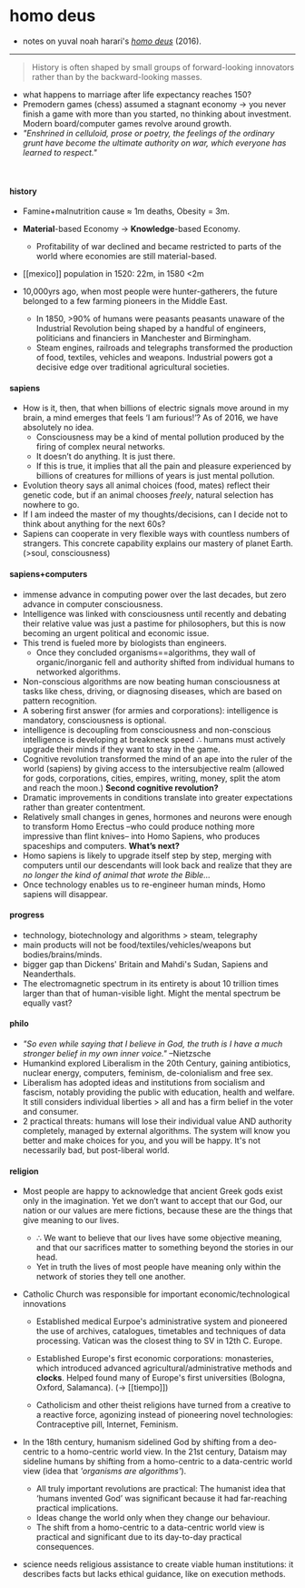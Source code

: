 # homo deus

- notes on yuval noah harari's *[homo deus](https://en.wikipedia.org/wiki/Homo_Deus:_A_Brief_History_of_Tomorrow)* (2016).


- ---

> History is often shaped by small groups of forward-looking innovators rather than by the backward-looking masses.

- what happens to marriage after life expectancy reaches 150?
- Premodern games (chess) assumed a stagnant economy → you never finish a game with more than you started, no thinking about investment. Modern board/computer games revolve around growth.
- *"Enshrined in celluloid, prose or poetry, the feelings of the ordinary grunt have become the ultimate authority on war, which everyone has learned to respect."*

⠀ ⠀ 

#### history
- Famine+malnutrition cause ≈ 1m deaths, Obesity = 3m.
- **Material**-based Economy → **Knowledge**-based Economy.
	- Profitability of war declined and became restricted to parts of the world where economies are still material-based.
- [[mexico]] population in 1520: 22m, in 1580 <2m

- 10,000yrs ago, when most people were hunter-gatherers, the future belonged to a few farming pioneers in the Middle East.
	- In 1850, >90% of humans were peasants peasants unaware of the Industrial Revolution being shaped by a handful of engineers, politicians and financiers in Manchester and Birmingham.
	- Steam engines, railroads and telegraphs transformed the production of food, textiles, vehicles and weapons. Industrial powers got a decisive edge over traditional agricultural societies.

#### sapiens
- How is it, then, that when billions of electric signals move around in my brain, a mind emerges that feels ‘I am furious!’? As of 2016, we have absolutely no idea.
	- Consciousness may be a kind of mental pollution produced by the firing of complex neural networks.
	- It doesn’t do anything. It is just there.
	- If this is true, it implies that all the pain and pleasure experienced by billions of creatures for millions of years is just mental pollution.
- Evolution theory says all animal choices (food, mates) reflect their genetic code, but if an animal chooses *freely*, natural selection has nowhere to go.
- If I am indeed the master of my thoughts/decisions, can I decide not to think about anything for the next 60s?
- Sapiens can cooperate in very flexible ways with countless numbers of strangers. This concrete capability explains our mastery of planet Earth. (>soul, consciousness)

#### sapiens+computers
- immense advance in computing power over the last decades, but zero advance in computer consciousness.
- Intelligence was linked with consciousness until recently and debating their relative value was just a pastime for philosophers, but this is now becoming an urgent political and economic issue.
- This trend is fueled more by biologists than engineers.
	- Once they concluded organisms==algorithms, they wall of organic/inorganic fell and authority shifted from individual humans to networked algorithms.
- Non-conscious algorithms are now beating human consciousness at tasks like chess, driving, or diagnosing diseases, which are based on pattern recognition.
- A sobering first answer (for armies and corporations): intelligence is mandatory, consciousness is optional.
- intelligence is decoupling from consciousness and non-conscious intelligence is developing at breakneck speed ∴ humans must actively upgrade their minds if they want to stay in the game.
- Cognitive revolution transformed the mind of an ape into the ruler of the world (sapiens) by giving access to the intersubjective realm (allowed for gods, corporations, cities, empires, writing, money, split the atom and reach the moon.) **Second cognitive revolution?**
- Dramatic improvements in conditions translate into greater expectations rather than greater contentment.
- Relatively small changes in genes, hormones and neurons were enough to transform Homo Erectus –who could produce nothing more impressive than flint knives– into Homo Sapiens, who produces spaceships and computers. **What’s next?**
- Homo sapiens is likely to upgrade itself step by step, merging with computers until our descendants will look back and realize that they are *no longer the kind of animal that wrote the Bible...*
- Once technology enables us to re-engineer human minds, Homo sapiens will disappear.

#### progress
- technology, biotechnology and algorithms > steam, telegraphy
- main products will not be food/textiles/vehicles/weapons but bodies/brains/minds.
- bigger gap than Dickens' Britain and Mahdi's Sudan, Sapiens and Neanderthals.
- The electromagnetic spectrum in its entirety is about 10 trillion times larger than that of human-visible light. Might the mental spectrum be equally vast?

#### philo
- *"So even while saying that I believe in God, the truth is I have a much stronger belief in my own inner voice."* –Nietzsche
- Humankind explored Liberalism in the 20th Century, gaining antibiotics, nuclear energy, computers, feminism, de-colonialism and free sex.
- Liberalism has adopted ideas and institutions from socialism and fascism, notably providing the public with education, health and welfare. It still considers individual liberties > all and has a firm belief in the voter and consumer.
- 2 practical threats: humans will lose their individual value AND authority completely, managed by external algorithms. The system will know you better and make choices for you, and you will be happy. It's not necessarily bad, but post-liberal world.

#### religion
- Most people are happy to acknowledge that ancient Greek gods exist only in the imagination. Yet we don’t want to accept that our God, our nation or our values are mere fictions, because these are the things that give meaning to our lives.
	- ∴ We want to believe that our lives have some objective meaning, and that our sacrifices matter to something beyond the stories in our head.
	- Yet in truth the lives of most people have meaning only within the network of stories they tell one another.

- Catholic Church was responsible for important economic/technological innovations
	- Established medical Eurpoe's administrative system and pioneered the use of archives, catalogues, timetables and techniques of data processing. Vatican was the closest thing to SV in 12th C. Europe.
	
	- Established Europe's first economic corporations: monasteries, which introduced advanced agricultural/administrative methods and **clocks**. Helped found many of Europe's first universities (Bologna, Oxford, Salamanca). (→ [[tiempo]])
	
	- Catholicism and other theist religions have turned from a creative to a reactive force, agonizing instead of pioneering novel technologies: Contraceptive pill, Internet, Feminism.

- In the 18th century, humanism sidelined God by shifting from a deo-centric to a homo-centric world view. In the 21st century, Dataism may sideline humans by shifting from a homo-centric to a data-centric world view (idea that *'organisms are algorithms'*).
	- All truly important revolutions are practical: The humanist idea that ‘humans invented God’ was significant because it had far-reaching practical implications.
	- Ideas change the world only when they change our behaviour.
	- The shift from a homo-centric to a data-centric world view is practical and significant due to its day-to-day practical consequences.
- science needs religious assistance to create viable human institutions: it describes facts but lacks ethical guidance, like on execution methods.
